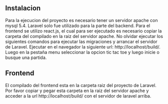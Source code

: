 ## Instalacion

Para la ejecucion del proyecto es necesario tener un servidor apache con mysql 5.4. Laravel solo fue utilizado para la parte del backend. Para el frontend se utilizo react.js, el cual para ser ejecutado es necesario copiar la carpeta del compilado en la raiz del servidor apache. No olvidar ejecutar los siguientes comandos para ejecutar las migraciones y arrancar el servidor de Laravel. Ejecutar en el navegador la siguiente url: http://localhost/build/. Luego en la pestaña menu seleccionar la opcion tic tac toe y luego inicie o busque una partida.  

## Frontend

El compilado del frontend esta en la carpeta raiz del proyecto de Laravel. Por favor copiar y pegar esta carpeta en la raiz del servidor apache y acceder a la url http://localhost/build/ con el servidor de laravel arriba. 
